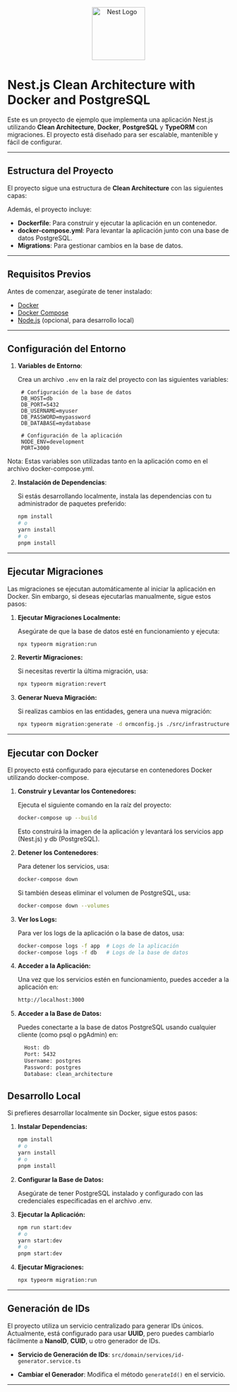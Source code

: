 <p align="center">
  <a href="http://nestjs.com/" target="blank"><img src="https://nestjs.com/img/logo-small.svg" width="120" alt="Nest Logo" /></a>
</p>


# Nest.js Clean Architecture with Docker and PostgreSQL

Este es un proyecto de ejemplo que implementa una aplicación Nest.js utilizando **Clean Architecture**, **Docker**, **PostgreSQL** y **TypeORM** con migraciones. El proyecto está diseñado para ser escalable, mantenible y fácil de configurar.

---

## **Estructura del Proyecto**

El proyecto sigue una estructura de **Clean Architecture** con las siguientes capas:






Además, el proyecto incluye:

- **Dockerfile**: Para construir y ejecutar la aplicación en un contenedor.
- **docker-compose.yml**: Para levantar la aplicación junto con una base de datos PostgreSQL.
- **Migrations**: Para gestionar cambios en la base de datos.

---

## **Requisitos Previos**

Antes de comenzar, asegúrate de tener instalado:

- [Docker](https://www.docker.com/)
- [Docker Compose](https://docs.docker.com/compose/)
- [Node.js](https://nodejs.org/) (opcional, para desarrollo local)

---

## **Configuración del Entorno**

1. **Variables de Entorno**:

   Crea un archivo `.env` en la raíz del proyecto con las siguientes variables:

   ```env
    # Configuración de la base de datos
    DB_HOST=db
    DB_PORT=5432
    DB_USERNAME=myuser
    DB_PASSWORD=mypassword
    DB_DATABASE=mydatabase

    # Configuración de la aplicación
    NODE_ENV=development
    PORT=3000
   ```

Nota: Estas variables son utilizadas tanto en la aplicación como en el archivo docker-compose.yml.

2. **Instalación de Dependencias**:

    Si estás desarrollando localmente, instala las dependencias con tu administrador de paquetes preferido:

    ```bash
    npm install
    # o
    yarn install
    # o
    pnpm install
    ```

---

**Ejecutar Migraciones**
------------------------

Las migraciones se ejecutan automáticamente al iniciar la aplicación en Docker. Sin embargo, si deseas ejecutarlas manualmente, sigue estos pasos:

1.  **Ejecutar Migraciones Localmente:**
    
    Asegúrate de que la base de datos esté en funcionamiento y ejecuta:
    ```bash
    npx typeorm migration:run
    ```
2.  **Revertir Migraciones:** 
    
    Si necesitas revertir la última migración, usa:
    ```bash
    npx typeorm migration:revert
    ```
3.  **Generar Nueva Migración:** 

    Si realizas cambios en las entidades, genera una nueva migración:
    ```bash
    npx typeorm migration:generate -d ormconfig.js ./src/infrastructure/persistence/migrations/initial-migration
    ```

---

**Ejecutar con Docker**
-----------------------

El proyecto está configurado para ejecutarse en contenedores Docker utilizando docker-compose.

1. **Construir y Levantar los Contenedores:** 
    
    Ejecuta el siguiente comando en la raíz del proyecto:
    ```bash
    docker-compose up --build
    ```
    Esto construirá la imagen de la aplicación y levantará los servicios app (Nest.js) y db (PostgreSQL).

2. **Detener los Contenedores**: 

    Para detener los servicios, usa:
    ```bash
    docker-compose down
    ```
    Si también deseas eliminar el volumen de PostgreSQL, usa:
    ```bash
    docker-compose down --volumes
    ```

3. **Ver los Logs:**

    Para ver los logs de la aplicación o la base de datos, usa:
    ```bash
    docker-compose logs -f app  # Logs de la aplicación
    docker-compose logs -f db   # Logs de la base de datos
    ```

4. **Acceder a la Aplicación:**
  
    Una vez que los servicios estén en funcionamiento, puedes acceder a la aplicación en:
    ```bash
    http://localhost:3000
    ```

5. **Acceder a la Base de Datos:**

    Puedes conectarte a la base de datos PostgreSQL usando cualquier cliente (como psql o pgAdmin) en: 
    ```bash
      Host: db
      Port: 5432
      Username: postgres
      Password: postgres
      Database: clean_architecture
    ```

**Desarrollo Local**
--------------------

Si prefieres desarrollar localmente sin Docker, sigue estos pasos:

1. **Instalar Dependencias:**

    ```bash
    npm install
    # o
    yarn install
    # o
    pnpm install
    ```

2. **Configurar la Base de Datos:**

    Asegúrate de tener PostgreSQL instalado y configurado con las credenciales especificadas en el archivo .env.

3. **Ejecutar la Aplicación:**

    ```bash
    npm run start:dev
    # o
    yarn start:dev
    # o
    pnpm start:dev
    ```

4. **Ejecutar Migraciones:**

    ```bash
    npx typeorm migration:run
    ```

---

**Generación de IDs**
---------------------

El proyecto utiliza un servicio centralizado para generar IDs únicos. Actualmente, está configurado para usar **UUID**, pero puedes cambiarlo fácilmente a **NanoID**, **CUID**, u otro generador de IDs.

*   **Servicio de Generación de IDs**: `src/domain/services/id-generator.service.ts`
    
*   **Cambiar el Generador**: Modifica el método `generateId()` en el servicio.

---



<!--  npx typeorm migration:generate -d ormconfig.js src/infrastructure/persistence/migrations/initial-migration -->


<!-- listo teniendo en cuenta  toda mi arquitectura que hemos creado si quiero usar el patron Result para manejar mis respuestas y errores como lo puedo hacer -->